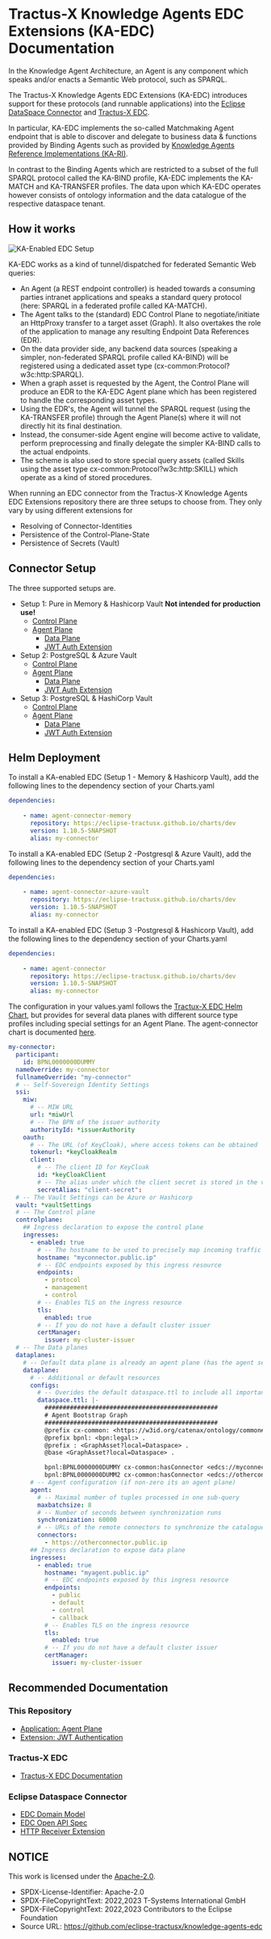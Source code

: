 <!--
 * Copyright (c) 2022,2023 Contributors to the Eclipse Foundation
 *
 * See the NOTICE file(s) distributed with this work for additional
 * information regarding copyright ownership.
 *
 * This program and the accompanying materials are made available under the
 * terms of the Apache License, Version 2.0 which is available at
 * https://www.apache.org/licenses/LICENSE-2.0.
 *
 * Unless required by applicable law or agreed to in writing, software
 * distributed under the License is distributed on an "AS IS" BASIS, WITHOUT
 * WARRANTIES OR CONDITIONS OF ANY KIND, either express or implied. See the
 * License for the specific language governing permissions and limitations
 * under the License.
 *
 * SPDX-License-Identifier: Apache-2.0
-->

# Tractus-X Knowledge Agents EDC Extensions (KA-EDC) Documentation

In the Knowledge Agent Architecture, an Agent is any component which speaks and/or enacts a Semantic Web protocol, such as SPARQL.

The Tractus-X Knowledge Agents EDC Extensions (KA-EDC) introduces support for these protocols (and runnable applications) into the [Eclipse DataSpace Connector](https://github.com/eclipse-edc/Connector) and [Tractus-X EDC](https://github.com/eclipse-tractusx/tractusx-edc).

In particular, KA-EDC implements the so-called Matchmaking Agent endpoint that is able to discover and delegate to business data & functions provided by Binding Agents such as provided by [Knowledge Agents Reference Implementations (KA-RI)](https://github.com/eclipse-tractusx/knowledge-agents).

In contrast to the Binding Agents which are restricted to a subset of the full SPARQL protocol called the KA-BIND profile, KA-EDC implements the KA-MATCH and KA-TRANSFER profiles. The data upon which KA-EDC operates however consists of ontology information and the data catalogue of the respective dataspace tenant.

## How it works

![KA-Enabled EDC Setup](edc_http_0.3.3.drawio.svg)

KA-EDC works as a kind of tunnel/dispatched for federated Semantic Web queries:
- An Agent (a REST endpoint controller) is headed towards a consuming parties intranet applications and speaks a standard query protocol (here: SPARQL in a federated profile called KA-MATCH).
- The Agent talks to the (standard) EDC Control Plane to negotiate/initiate an HttpProxy transfer to a target asset (Graph). It also overtakes the role of the application to manage any resulting Endpoint Data References (EDR).
- On the data provider side, any backend data sources (speaking a simpler, non-federated SPARQL profile called KA-BIND) will be registered using a dedicated asset type (cx-common:Protocol?w3c:http:SPARQL).
- When a graph asset is requested by the Agent, the Control Plane will produce an EDR to the KA-EDC Agent plane which has been registered to handle the corresponding asset types.
- Using the EDR's, the Agent will tunnel the SPARQL request (using the KA-TRANSFER profile) through the Agent Plane(s) where it will not directly hit its final destination.
- Instead, the consumer-side Agent engine will become active to validate, perform preprocessing and finally delegate the simpler KA-BIND calls to the actual endpoints. 
- The scheme is also used to store special query assets (called Skills using the asset type cx-common:Protocol?w3c:http:SKILL) which operate as a kind of stored procedures.

When running an EDC connector from the Tractus-X Knowledge Agents EDC Extensions repository there are three setups to choose from. They only vary by
using different extensions for

- Resolving of Connector-Identities
- Persistence of the Control-Plane-State
- Persistence of Secrets (Vault)

## Connector Setup

The three supported setups are.

- Setup 1: Pure in Memory & Hashicorp Vault **Not intended for production use!**
  - [Control Plane](https://github.com/eclipse-tractusx/edc-controlplane/edc-controlplane-memory-hashicorp-vault/README.md)
  - [Agent Plane](../agent-plane/agentplane-hashicorp/README.md)
      - [Data Plane](https://github.com/eclipse-tractusx/edc-dataplane/edc-dataplane-hashicorp-vault/README.md)
      - [JWT Auth Extension](../common/jwt-auth/README.md)
- Setup 2: PostgreSQL & Azure Vault 
    - [Control Plane](https://github.com/eclipse-tractusx/edc-controlplane/edc-controlplane-postgresql-azure-vault/README.md)
    - [Agent Plane](../agent-plane/agentplane-azure-vault/README.md)
        - [Data Plane](https://github.com/eclipse-tractusx/edc-dataplane/edc-dataplane-azure-vault/README.md)
        - [JWT Auth Extension](../common/jwt-auth/README.md)
- Setup 3: PostgreSQL & HashiCorp Vault
    - [Control Plane](https://github.com/eclipse-tractusx/edc-controlplane/README.md)
    - [Agent Plane](../agent-plane/agentplane-hashicorp/README.md)
        - [Data Plane](https://github.com/eclipse-tractusx/edc-dataplane/edc-dataplane-hashicorp-vault/README.md)
        - [JWT Auth Extension](../common/jwt-auth/README.md)

## Helm Deployment

To install a KA-enabled EDC (Setup 1 - Memory & Hashicorp Vault), add the following lines to the dependency section of your Charts.yaml

```yaml
dependencies:
  
    - name: agent-connector-memory
      repository: https://eclipse-tractusx.github.io/charts/dev
      version: 1.10.5-SNAPSHOT
      alias: my-connector
```

To install a KA-enabled EDC (Setup 2 -Postgresql & Azure Vault), add the following lines to the dependency section of your Charts.yaml

```yaml
dependencies:
  
    - name: agent-connector-azure-vault
      repository: https://eclipse-tractusx.github.io/charts/dev
      version: 1.10.5-SNAPSHOT
      alias: my-connector
```

To install a KA-enabled EDC (Setup 3 -Postgresql & Hashicorp Vault), add the following lines to the dependency section of your Charts.yaml

```yaml
dependencies:
  
    - name: agent-connector
      repository: https://eclipse-tractusx.github.io/charts/dev
      version: 1.10.5-SNAPSHOT
      alias: my-connector
```

The configuration in your values.yaml follows the [Tractux-X EDC Helm Chart](https://github.com/eclipse-tractusx/tractusx-edc/blob/main/charts/tractusx-connector/README.md), but provides for several data planes with different source type profiles including special settings for an Agent Plane.
The agent-connector chart is documented [here](charts/agent-connector/README.md).

```yaml
my-connector:
  participant:
    id: BPNL0000000DUMMY
  nameOverride: my-connector
  fullnameOverride: "my-connector"
  # -- Self-Sovereign Identity Settings
  ssi:
    miw:
      # -- MIW URL
      url: *miwUrl
      # -- The BPN of the issuer authority
      authorityId: *issuerAuthority
    oauth:
      # -- The URL (of KeyCloak), where access tokens can be obtained
      tokenurl: *keyCloakRealm
      client:
        # -- The client ID for KeyCloak
        id: *keyCloakClient
        # -- The alias under which the client secret is stored in the vault.
        secretAlias: "client-secret":
  # -- The Vault Settings can be Azure or Hashicorp
  vault: *vaultSettings
  # -- The Control plane
  controlplane:
    ## Ingress declaration to expose the control plane
    ingresses:
      - enabled: true
        # -- The hostname to be used to precisely map incoming traffic onto the underlying network service
        hostname: "myconnector.public.ip"
        # -- EDC endpoints exposed by this ingress resource
        endpoints:
          - protocol
          - management
          - control
        # -- Enables TLS on the ingress resource
        tls:
          enabled: true
        # -- If you do not have a default cluster issuer
        certManager:
          issuer: my-cluster-issuer
  # -- The Data planes
  dataplanes:
    # -- Default data plane is already an agent plane (has the agent section non-empty)
    dataplane:
      # -- Additional or default resources 
      configs: 
        # -- Overides the default dataspace.ttl to include all important BPNs and connectors
        dataspace.ttl: |-
          ################################################
          # Agent Bootstrap Graph
          ################################################
          @prefix cx-common: <https://w3id.org/catenax/ontology/common#> .
          @prefix bpnl: <bpn:legal:> .
          @prefix : <GraphAsset?local=Dataspace> .
          @base <GraphAsset?local=Dataspace> .

          bpnl:BPNL0000000DUMMY cx-common:hasConnector <edcs://myconnector.public.ip>.
          bpnl:BPNL0000000DUMM2 cx-common:hasConnector <edcs://otherconnector.public.ip>.
      # -- Agent configuration (if non-zero its an agent plane)
      agent:
        # -- Maximal number of tuples processed in one sub-query
        maxbatchsize: 8
        # -- Number of seconds between synchronization runs
        synchronization: 60000
        # -- URLs of the remote connectors to synchronize the catalogue with
        connectors: 
          - https://otherconnector.public.ip
      ## Ingress declaration to expose data plane
      ingresses:
        - enabled: true
          hostname: "myagent.public.ip"
          # -- EDC endpoints exposed by this ingress resource
          endpoints:
            - public
            - default
            - control
            - callback
          # -- Enables TLS on the ingress resource
          tls:
            enabled: true
          # -- If you do not have a default cluster issuer
          certManager:
            issuer: my-cluster-issuer
```

## Recommended Documentation

### This Repository

- [Application: Agent Plane](../agent-plane)
- [Extension: JWT Authentication](../common/auth-jwt/README.md)

### Tractus-X EDC

- [Tractus-X EDC Documentation](https://github.com/eclipse-tractusx/docs/Readme.md)

### Eclipse Dataspace Connector

- [EDC Domain Model](https://github.com/eclipse-edc/Connector/blob/main/docs/developer/architecture/domain-model.md)
- [EDC Open API Spec](https://github.com/eclipse-edc/Connector/blob/main/resources/openapi/openapi.yaml)
- [HTTP Receiver Extension](https://github.com/eclipse-edc/Connector/tree/main/extensions/control-plane/http-receiver)

## NOTICE

This work is licensed under the [Apache-2.0](https://www.apache.org/licenses/LICENSE-2.0).

- SPDX-License-Identifier: Apache-2.0
- SPDX-FileCopyrightText: 2022,2023 T-Systems International GmbH
- SPDX-FileCopyrightText: 2022,2023 Contributors to the Eclipse Foundation
- Source URL: https://github.com/eclipse-tractusx/knowledge-agents-edc